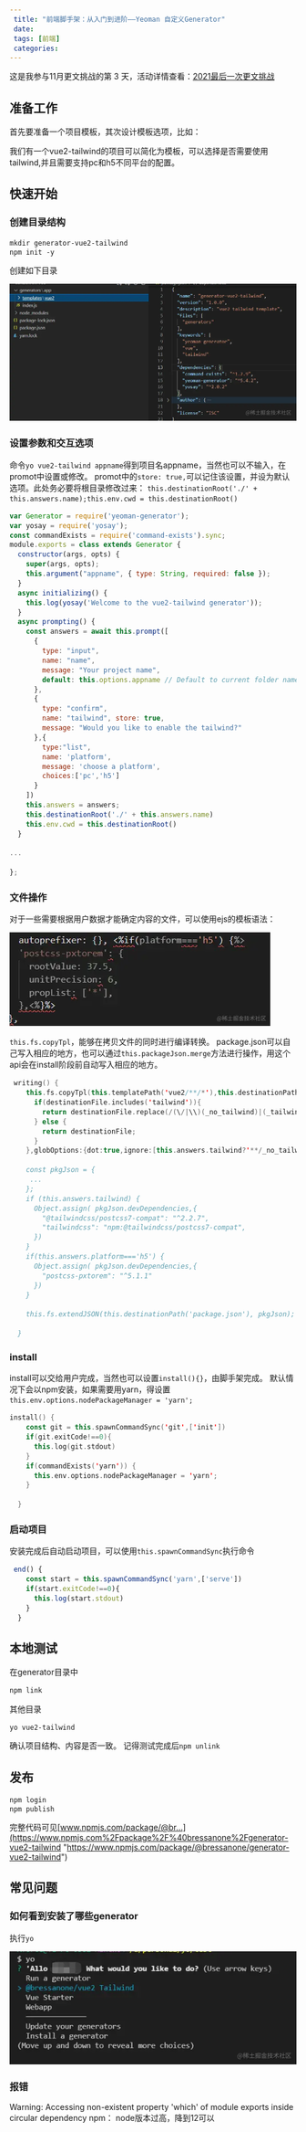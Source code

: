 ```yaml
---
 title: "前端脚手架：从入门到进阶——Yeoman 自定义Generator"
 date: 
 tags: [前端]
 categories: 
---
```


这是我参与11月更文挑战的第 3 天，活动详情查看：[2021最后一次更文挑战](https://juejin.cn/post/7023643374569816095/ "https://juejin.cn/post/7023643374569816095/")

准备工作
----

首先要准备一个项目模板，其次设计模板选项，比如：

我们有一个vue2-tailwind的项目可以简化为模板，可以选择是否需要使用tailwind,并且需要支持pc和h5不同平台的配置。

快速开始
----

### 创建目录结构

```arduino
mkdir generator-vue2-tailwind
npm init -y
```

创建如下目录

![image.png](../imgs/a71e28d5fa794601a6dd09a9f3832958.png)

### 设置参数和交互选项

命令`yo vue2-tailwind appname`得到项目名appname，当然也可以不输入，在promot中设置或修改。 promot中的`store: true,`可以记住该设置，并设为默认选项。此处务必要将根目录修改过来： `this.destinationRoot('./' + this.answers.name);this.env.cwd = this.destinationRoot()`

```javascript
var Generator = require('yeoman-generator');
var yosay = require('yosay');
const commandExists = require('command-exists').sync;
module.exports = class extends Generator {
  constructor(args, opts) {
    super(args, opts);
    this.argument("appname", { type: String, required: false });
  }
  async initializing() {
    this.log(yosay('Welcome to the vue2-tailwind generator'));
  }
  async prompting() {
    const answers = await this.prompt([
      {
        type: "input",
        name: "name",
        message: "Your project name",
        default: this.options.appname // Default to current folder name
      },
      {
        type: "confirm",
        name: "tailwind", store: true,
        message: "Would you like to enable the tailwind?"
      },{
        type:"list",
        name: 'platform',
        message: 'choose a platform',
        choices:['pc','h5']
      }
    ])
    this.answers = answers;
    this.destinationRoot('./' + this.answers.name)
    this.env.cwd = this.destinationRoot()
  }
 
...
  
};
```

### 文件操作

对于一些需要根据用户数据才能确定内容的文件，可以使用ejs的模板语法：

![image.png](../imgs/2e037560cee54fb099ac6ef1a7ab1817.png)

`this.fs.copyTpl`，能够在拷贝文件的同时进行编译转换。 package.json可以自己写入相应的地方，也可以通过`this.packageJson.merge`方法进行操作，用这个api会在install阶段前自动写入相应的地方。

```kotlin
 writing() {
    this.fs.copyTpl(this.templatePath('vue2/**/*'),this.destinationPath(),this.answers,{},{processDestinationPath:(destinationFile)=>{
      if(destinationFile.includes('tailwind')){
        return destinationFile.replace(/(\/|\\)(_no_tailwind)|(_tailwind)/,'');
      } else {
        return destinationFile;
      }
    },globOptions:{dot:true,ignore:[this.answers.tailwind?'**/_no_tailwind/**':'**/_tailwind/**']}})
    
    const pkgJson = {
     ...
    };
    if (this.answers.tailwind) {
      Object.assign( pkgJson.devDependencies,{
        "@tailwindcss/postcss7-compat": "^2.2.7",
        "tailwindcss": "npm:@tailwindcss/postcss7-compat",
      })
    }
    if(this.answers.platform==='h5') {
      Object.assign( pkgJson.devDependencies,{
        "postcss-pxtorem": "^5.1.1"
      })
    }

    this.fs.extendJSON(this.destinationPath('package.json'), pkgJson);
   
  }
```

### install

install可以交给用户完成，当然也可以设置`install(){}`，由脚手架完成。 默认情况下会以npm安装，如果需要用yarn，得设置`this.env.options.nodePackageManager = 'yarn';`

```kotlin
install() {
    const git = this.spawnCommandSync('git',['init'])
    if(git.exitCode!==0){
      this.log(git.stdout)
    }
    if(commandExists('yarn')) {
      this.env.options.nodePackageManager = 'yarn';
    } 
    
  }
```

### 启动项目

安装完成后自动启动项目，可以使用`this.spawnCommandSync`执行命令

```javascript
 end() {
    const start = this.spawnCommandSync('yarn',['serve'])
    if(start.exitCode!==0){
      this.log(start.stdout)
    }
  }
```

本地测试
----

在generator目录中

```bash
npm link
```

其他目录

```
yo vue2-tailwind
```

确认项目结构、内容是否一致。 记得测试完成后`npm unlink`

发布
--

```
npm login
npm publish
```

完整代码可见[www.npmjs.com/package/@br…](https://www.npmjs.com%2Fpackage%2F%40bressanone%2Fgenerator-vue2-tailwind "https://www.npmjs.com/package/@bressanone/generator-vue2-tailwind")

常见问题
----

### 如何看到安装了哪些generator

执行`yo`

![image.png](../imgs/790c475ec884462bbe2151edd7b0fe43.png)

### 报错

Warning: Accessing non-existent property 'which' of module exports inside circular dependency npm： node版本过高，降到12可以